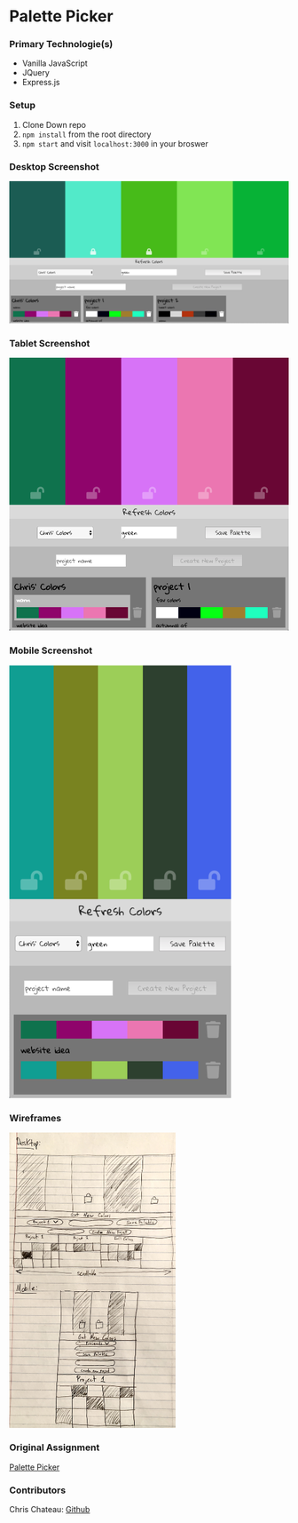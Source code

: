 # Palette Picker

### Primary Technologie(s)
* Vanilla JavaScript
* JQuery
* Express.js

### Setup

1. Clone Down repo
2. `npm install` from the root directory
3. `npm start` and visit `localhost:3000` in your broswer

### Desktop Screenshot

<img src="https://github.com/christopherchateau/palette-picker/blob/master/images/pp-desktop.png" width="800px" />

### Tablet Screenshot

<img src="https://github.com/christopherchateau/palette-picker/blob/master/images/pp-tablet.png" width="600px" />

### Mobile Screenshot

<img src="https://github.com/christopherchateau/palette-picker/blob/master/images/pp-mobile.png" width="400px" />

### Wireframes

<img src="https://github.com/christopherchateau/palette-picker/blob/master/images/wire-frame.jpg" width="300px" />

### Original Assignment

[Palette Picker](http://frontend.turing.io/projects/palette-picker.html)

### Contributors

Chris Chateau: [Github](https://github.com/christopherchateau) <br>
